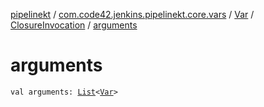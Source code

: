 [pipelinekt](../../../index.md) / [com.code42.jenkins.pipelinekt.core.vars](../../index.md) / [Var](../index.md) / [ClosureInvocation](index.md) / [arguments](./arguments.md)

# arguments

`val arguments: `[`List`](https://kotlinlang.org/api/latest/jvm/stdlib/kotlin.collections/-list/index.html)`<`[`Var`](../index.md)`>`